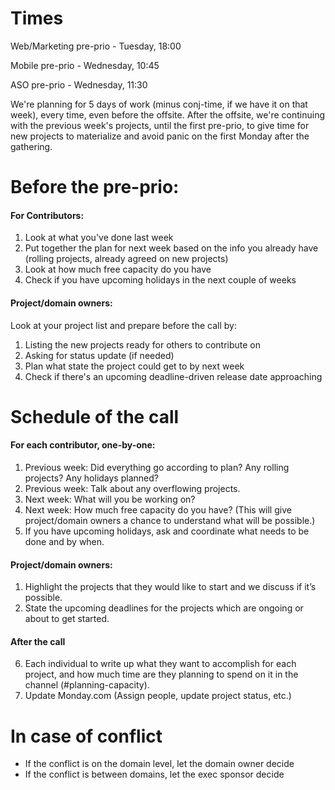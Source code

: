 # Times

Web/Marketing pre-prio - Tuesday, 18:00 

Mobile pre-prio - Wednesday, 10:45

ASO pre-prio - Wednesday, 11:30

We're planning for 5 days of work (minus conj-time, if we have it on that week), every time, even before the offsite. After the offsite, we're continuing with the previous week's projects, until the first pre-prio, to give time for new projects to materialize and avoid panic on the first Monday after the gathering.

# Before the pre-prio:

#### For Contributors:
1. Look at what you've done last week
2. Put together the plan for next week based on the info you already have (rolling projects, already agreed on new projects)
3. Look at how much free capacity do you have
4. Check if you have upcoming holidays in the next couple of weeks 

#### Project/domain owners:

Look at your project list and prepare before the call by:
1. Listing the new projects ready for others to contribute on
2. Asking for status update (if needed)
3. Plan what state the project could get to by next week
4. Check if there's an upcoming deadline-driven release date approaching 

# Schedule of the call

#### For each contributor, one-by-one:
1. Previous week: Did everything go according to plan? Any rolling projects? Any holidays planned?
2. Previous week: Talk about any overflowing projects.
3. Next week: What will you be working on?
4. Next week: How much free capacity do you have? (This will give project/domain owners a chance to understand what will be possible.)
5. If you have upcoming holidays, ask and coordinate what needs to be done and by when.

#### Project/domain owners:
1. Highlight the projects that they would like to start and we discuss if it’s possible.
2. State the upcoming deadlines for the projects which are ongoing or about to get started.

#### After the call

6. Each individual to write up what they want to accomplish for each project, and how much time are they planning to spend on it in the channel (#planning-capacity). 
7. Update Monday.com (Assign people, update project status, etc.)

# In case of conflict

- If the conflict is on the domain level, let the domain owner decide
- If the conflict is between domains, let the exec sponsor decide
